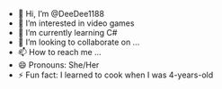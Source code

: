 - 👋 Hi, I’m @DeeDee1188
- 👀 I’m interested in video games
- 🌱 I’m currently learning C#
- 💞️ I’m looking to collaborate on ...
- 📫 How to reach me ...
- 😄 Pronouns: She/Her
- ⚡ Fun fact: I learned to cook when I was 4-years-old

<!---
DeeDee1188/DeeDee1188 is a ✨ special ✨ repository because its `README.md` (this file) appears on your GitHub profile.
You can click the Preview link to take a look at your changes.
--->
